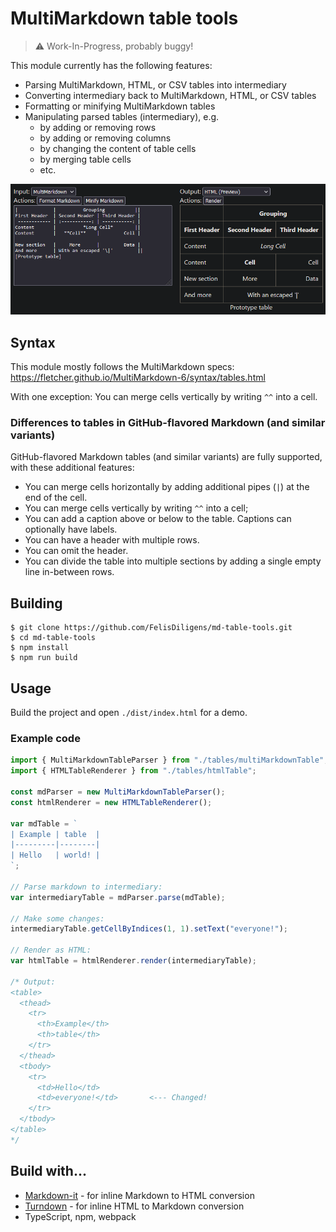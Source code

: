 # MultiMarkdown table tools

> ⚠️ Work-In-Progress, probably buggy!

This module currently has the following features:

- Parsing MultiMarkdown, HTML, or CSV tables into intermediary
- Converting intermediary back to MultiMarkdown, HTML, or CSV tables
- Formatting or minifying MultiMarkdown tables
- Manipulating parsed tables (intermediary), e.g.
  - by adding or removing rows
  - by adding or removing columns
  - by changing the content of table cells
  - by merging table cells
  - etc.

![Screenshot](screenshots/firefox_jsmBWfquN2.png)

## Syntax

This module mostly follows the MultiMarkdown specs: https://fletcher.github.io/MultiMarkdown-6/syntax/tables.html

With one exception: You can merge cells vertically by writing `^^` into a cell.

### Differences to tables in GitHub-flavored Markdown (and similar variants)

GitHub-flavored Markdown tables (and similar variants) are fully supported, with these additional features:

- You can merge cells horizontally by adding additional pipes (`|`) at the end of the cell.
- You can merge cells vertically by writing `^^` into a cell;
- You can add a caption above or below to the table. Captions can optionally have labels.
- You can have a header with multiple rows.
- You can omit the header.
- You can divide the table into multiple sections by adding a single empty line in-between rows.

## Building

```
$ git clone https://github.com/FelisDiligens/md-table-tools.git
$ cd md-table-tools
$ npm install
$ npm run build
```

## Usage

Build the project and open `./dist/index.html` for a demo.

### Example code

```typescript
import { MultiMarkdownTableParser } from "./tables/multiMarkdownTable";
import { HTMLTableRenderer } from "./tables/htmlTable";

const mdParser = new MultiMarkdownTableParser();
const htmlRenderer = new HTMLTableRenderer();

var mdTable = `
| Example | table  |
|---------|--------|
| Hello   | world! |
`;

// Parse markdown to intermediary:
var intermediaryTable = mdParser.parse(mdTable);

// Make some changes:
intermediaryTable.getCellByIndices(1, 1).setText("everyone!");

// Render as HTML:
var htmlTable = htmlRenderer.render(intermediaryTable);

/* Output:
<table>
  <thead>
    <tr>
      <th>Example</th>
      <th>table</th>
    </tr>
  </thead>
  <tbody>
    <tr>
      <td>Hello</td>
      <td>everyone!</td>       <--- Changed!
    </tr>
  </tbody>
</table>
*/
```

## Build with...

- [Markdown-it](https://markdown-it.github.io/) - for inline Markdown to HTML conversion
- [Turndown](https://mixmark-io.github.io/turndown/) - for inline HTML to Markdown conversion
- TypeScript, npm, webpack